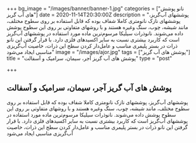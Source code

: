+++
bg_image = "/images/banner/banner-1.jpg"
categories = ["نانو پوشش های آب گریز"]
date = 2020-11-14T20:30:00Z
description = "پوششهای آب‌گریز، پوششهای نازک نانومتری کاملا شفاف بوده که قابل استفاده بر روی سطوح مختلف، مانند شیشه، چوب، سنگ وغیره هستند و با روشهای متفاوتی بر روی این سطوح پوشش داده می‌شوند. نانوذرات سیلیکا مرسوم‌ترین ماده مورد استفاده در پوششهای آب‌گریز است که کاربرد بیشتری نسبت به سایر اکسیدهای فلزی دارد. با قرار گرفتن این نانو ذرات در بستر پلیمری مناسب و عامل‌دار کردن سطح این ذرات، خاصیت آب‌گریزی مناسبی ایجاد می‌شود"
image = "/images/ajor.jpg"
tags = ["پوشش های آب گریز"]
title = "پوشش های آب گریز آجر، سیمان، سرامیک و آسفالت"
type = "post"

+++
## پوشش های آب گریز آجر، سیمان، سرامیک و آسفالت

پوششهای آب‌گریز، پوششهای نازک نانومتری کاملا شفاف بوده که قابل استفاده بر روی سطوح مختلف، مانند شیشه، چوب، سنگ وغیره هستند و با روشهای متفاوتی بر روی این سطوح پوشش داده می‌شوند. نانوذرات سیلیکا مرسوم‌ترین ماده مورد استفاده در پوششهای آب‌گریز است که کاربرد بیشتری نسبت به سایر اکسیدهای فلزی دارد. با قرار گرفتن این نانو ذرات در بستر پلیمری مناسب و عامل‌دار کردن سطح این ذرات، خاصیت آب‌گریزی مناسبی ایجاد می‌شود